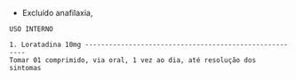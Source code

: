 - Excluído anafilaxia,
```
USO INTERNO

1. Loratadina 10mg -------------------------------------------------------
Tomar 01 comprimido, via oral, 1 vez ao dia, até resolução dos sintomas
```

